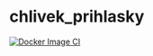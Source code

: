 # chlivek_prihlasky
[![Docker Image CI](https://github.com/nnapik/chlivek_prihlasky/actions/workflows/build.yaml/badge.svg)](https://github.com/nnapik/chlivek_prihlasky/actions/workflows/build.yaml)
